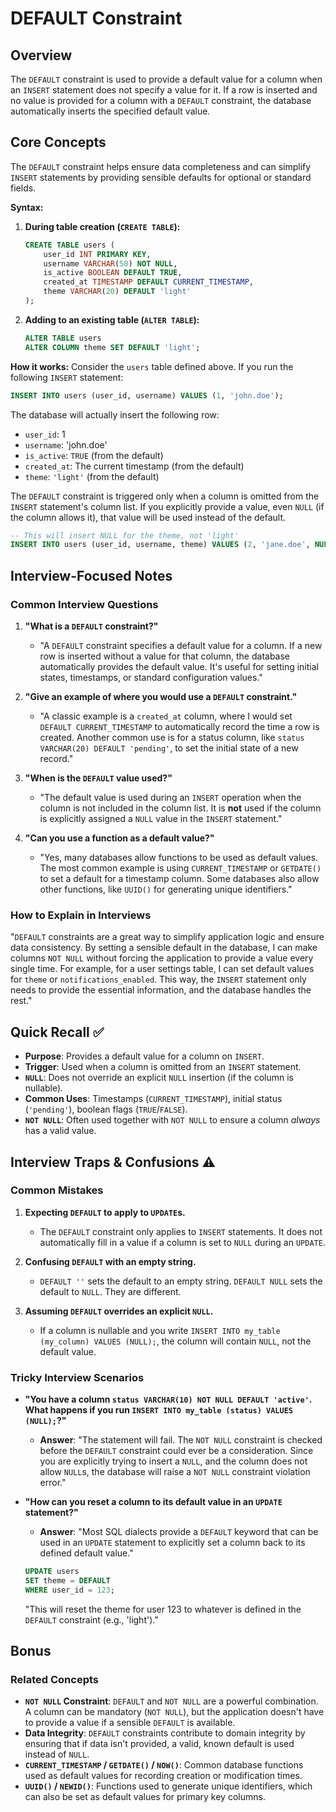 # DEFAULT Constraint

## Overview
The `DEFAULT` constraint is used to provide a default value for a column when an `INSERT` statement does not specify a value for it. If a row is inserted and no value is provided for a column with a `DEFAULT` constraint, the database automatically inserts the specified default value.

## Core Concepts

The `DEFAULT` constraint helps ensure data completeness and can simplify `INSERT` statements by providing sensible defaults for optional or standard fields.

**Syntax:**

1.  **During table creation (`CREATE TABLE`):**
    ```sql
    CREATE TABLE users (
        user_id INT PRIMARY KEY,
        username VARCHAR(50) NOT NULL,
        is_active BOOLEAN DEFAULT TRUE,
        created_at TIMESTAMP DEFAULT CURRENT_TIMESTAMP,
        theme VARCHAR(20) DEFAULT 'light'
    );
    ```

2.  **Adding to an existing table (`ALTER TABLE`):**
    ```sql
    ALTER TABLE users
    ALTER COLUMN theme SET DEFAULT 'light';
    ```

**How it works:**
Consider the `users` table defined above.
If you run the following `INSERT` statement:
```sql
INSERT INTO users (user_id, username) VALUES (1, 'john.doe');
```
The database will actually insert the following row:
-   `user_id`: 1
-   `username`: 'john.doe'
-   `is_active`: `TRUE` (from the default)
-   `created_at`: The current timestamp (from the default)
-   `theme`: `'light'` (from the default)

The `DEFAULT` constraint is triggered only when a column is omitted from the `INSERT` statement's column list. If you explicitly provide a value, even `NULL` (if the column allows it), that value will be used instead of the default.

```sql
-- This will insert NULL for the theme, not 'light'
INSERT INTO users (user_id, username, theme) VALUES (2, 'jane.doe', NULL);
```

## Interview-Focused Notes

### Common Interview Questions

1.  **"What is a `DEFAULT` constraint?"**
    -   "A `DEFAULT` constraint specifies a default value for a column. If a new row is inserted without a value for that column, the database automatically provides the default value. It's useful for setting initial states, timestamps, or standard configuration values."

2.  **"Give an example of where you would use a `DEFAULT` constraint."**
    -   "A classic example is a `created_at` column, where I would set `DEFAULT CURRENT_TIMESTAMP` to automatically record the time a row is created. Another common use is for a status column, like `status VARCHAR(20) DEFAULT 'pending'`, to set the initial state of a new record."

3.  **"When is the `DEFAULT` value used?"**
    -   "The default value is used during an `INSERT` operation when the column is not included in the column list. It is **not** used if the column is explicitly assigned a `NULL` value in the `INSERT` statement."

4.  **"Can you use a function as a default value?"**
    -   "Yes, many databases allow functions to be used as default values. The most common example is using `CURRENT_TIMESTAMP` or `GETDATE()` to set a default for a timestamp column. Some databases also allow other functions, like `UUID()` for generating unique identifiers."

### How to Explain in Interviews
"`DEFAULT` constraints are a great way to simplify application logic and ensure data consistency. By setting a sensible default in the database, I can make columns `NOT NULL` without forcing the application to provide a value every single time. For example, for a user settings table, I can set default values for `theme` or `notifications_enabled`. This way, the `INSERT` statement only needs to provide the essential information, and the database handles the rest."

## Quick Recall ✅

-   **Purpose**: Provides a default value for a column on `INSERT`.
-   **Trigger**: Used when a column is omitted from an `INSERT` statement.
-   **`NULL`**: Does not override an explicit `NULL` insertion (if the column is nullable).
-   **Common Uses**: Timestamps (`CURRENT_TIMESTAMP`), initial status (`'pending'`), boolean flags (`TRUE`/`FALSE`).
-   **`NOT NULL`**: Often used together with `NOT NULL` to ensure a column *always* has a valid value.

## Interview Traps & Confusions ⚠️

### Common Mistakes

1.  **Expecting `DEFAULT` to apply to `UPDATE`s.**
    -   The `DEFAULT` constraint only applies to `INSERT` statements. It does not automatically fill in a value if a column is set to `NULL` during an `UPDATE`.

2.  **Confusing `DEFAULT` with an empty string.**
    -   `DEFAULT ''` sets the default to an empty string. `DEFAULT NULL` sets the default to `NULL`. They are different.

3.  **Assuming `DEFAULT` overrides an explicit `NULL`.**
    -   If a column is nullable and you write `INSERT INTO my_table (my_column) VALUES (NULL);`, the column will contain `NULL`, not the default value.

### Tricky Interview Scenarios

-   **"You have a column `status VARCHAR(10) NOT NULL DEFAULT 'active'`. What happens if you run `INSERT INTO my_table (status) VALUES (NULL);`?"**
    -   **Answer**: "The statement will fail. The `NOT NULL` constraint is checked before the `DEFAULT` constraint could ever be a consideration. Since you are explicitly trying to insert a `NULL`, and the column does not allow `NULL`s, the database will raise a `NOT NULL` constraint violation error."

-   **"How can you reset a column to its default value in an `UPDATE` statement?"**
    -   **Answer**: "Most SQL dialects provide a `DEFAULT` keyword that can be used in an `UPDATE` statement to explicitly set a column back to its defined default value."
    ```sql
    UPDATE users
    SET theme = DEFAULT
    WHERE user_id = 123;
    ```
    "This will reset the theme for user 123 to whatever is defined in the `DEFAULT` constraint (e.g., 'light')."

## Bonus

### Related Concepts
-   **`NOT NULL` Constraint**: `DEFAULT` and `NOT NULL` are a powerful combination. A column can be mandatory (`NOT NULL`), but the application doesn't have to provide a value if a sensible `DEFAULT` is available.
-   **Data Integrity**: `DEFAULT` constraints contribute to domain integrity by ensuring that if data isn't provided, a valid, known default is used instead of `NULL`.
-   **`CURRENT_TIMESTAMP` / `GETDATE()` / `NOW()`**: Common database functions used as default values for recording creation or modification times.
-   **`UUID()` / `NEWID()`**: Functions used to generate unique identifiers, which can also be set as default values for primary key columns.
